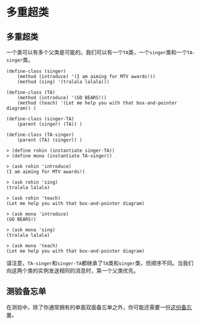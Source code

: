 # 多重超类

## 多重超类

一个类可以有多个父类是可能的。我们可以有一个`TA`类，一个`singer`类和一个`TA-singer`类。

```
(define-class (singer)
    (method (introduce) '(I am aiming for MTV awards!))
    (method (sing) '(tralala lalala)))

(define-class (TA)
    (method (introduce) '(GO BEARS!))
    (method (teach) '(Let me help you with that box-and-pointer diagram)) )

(define-class (singer-TA)
    (parent (singer) (TA)) )

(define-class (TA-singer)
    (parent (TA) (singer)) )

> (define rohin (instantiate singer-TA))
> (define mona (instantiate TA-singer))

> (ask rohin 'introduce)
(I am aiming for MTV awards!)

> (ask rohin 'sing)
(tralala lalala)

> (ask rohin 'teach)
(Let me help you with that box-and-pointer diagram)

> (ask mona 'introduce)
(GO BEARS!)

> (ask mona 'sing)
(tralala lalala)

> (ask mona 'teach)
(Let me help you with that box-and-pointer diagram) 
```

请注意，`TA-singer`和`singer-TA`都继承了`TA`类和`singer`类，但顺序不同。当我们向这两个类的实例发送相同的消息时，第一个父类优先。

## 测验备忘单

在测验中，除了你通常拥有的单面双面备忘单之外，你可能还需要一份[这份备忘单](https://docs.google.com/file/d/0B2F__e2jC6gQSHhBdERPZ0pVRG8/edit?usp=drive_web)。
